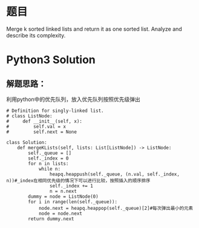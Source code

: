 # 题目

Merge k sorted linked lists and return it as one sorted list. Analyze and describe its complexity.

# Python3 Solution
## 解题思路：
利用python中的优先队列，放入优先队列按照优先级弹出
```
# Definition for singly-linked list.
# class ListNode:
#     def __init__(self, x):
#         self.val = x
#         self.next = None

class Solution:
    def mergeKLists(self, lists: List[ListNode]) -> ListNode:
        self._queue = []
        self._index = 0
        for n in lists:
            while n:
                heapq.heappush(self._queue, (n.val, self._index, n))#_index在相同优先级的情况下可以进行比较，按照插入的顺序排序
                self._index += 1
                n = n.next
        dummy = node = ListNode(0)
        for i in range(len(self._queue)):
            node.next = heapq.heappop(self._queue)[2]#每次弹出最小的元素
            node = node.next
        return dummy.next
```
